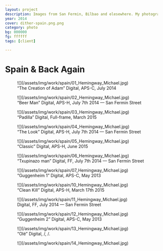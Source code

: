 ```yaml
---
layout: project
description: Images from San Fermin, Bilbao and elesewhere. My photography from that most beautiful country.
year: 2014
cover: dither-spain.png.png
category: photo
bg: 000000
fg: ffffff
tags: [client]

---
```


# Spain & Back Again

<figure>![](/assets/img/work/spain/01_Hemingway_Michael.jpg)

<figcaption>“The Creation of Adam” Digital, APS-C, July 2014</figcaption>

</figure>

<figure>![](/assets/img/work/spain/02_Hemingway_Michael.jpg)

<figcaption>“Beer Man” Digital, APS-H, July 7th 2014 — San Fermin Street</figcaption>

</figure>

<figure>![](/assets/img/work/spain/03_Hemingway_Michael.jpg)

<figcaption>“Padilla” Digital, Full-frame, March 2015</figcaption>

</figure>

<figure>![](/assets/img/work/spain/04_Hemingway_Michael.jpg)

<figcaption>“The Look” Digital, APS-H, July 7th 2014 — San Fermin Street</figcaption>

</figure>

<figure>![](/assets/img/work/spain/05_Hemingway_Michael.jpg)

<figcaption>“Classic” Digital, APS-H, June 2015</figcaption>

</figure>

<figure>![](/assets/img/work/spain/06_Hemingway_Michael.jpg)

<figcaption>“Txupinazo man” Digital, FF, July 7th 2014 — San Fermin Street</figcaption>

</figure>

<figure>![](/assets/img/work/spain/07_Hemingway_Michael.jpg)

<figcaption>“Guggenheim 1” Digital, APS-C, May 2013</figcaption>

</figure>

<figure>![](/assets/img/work/spain/10_Hemingway_Michael.jpg)

<figcaption>“Clean Kill” Digital, APS-H, March 17th 2015</figcaption>

</figure>

<figure>![](/assets/img/work/spain/11_Hemingway_Michael.jpg)

<figcaption>Digital, FF, July 2014 — San Fermin Street</figcaption>

</figure>

<figure>![](/assets/img/work/spain/12_Hemingway_Michael.jpg)

<figcaption>“Guggenheim 2” Digital, APS-C, May 2013</figcaption>

</figure>

<figure>![](/assets/img/work/spain/13_Hemingway_Michael.jpg)

<figcaption>“Olé” Digital, /, /.</figcaption>

</figure>

<figure>![](/assets/img/work/spain/14_Hemingway_Michael.jpg)
